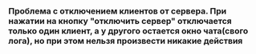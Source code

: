 ### Проблема с отключением клиентов от сервера. При нажатии на кнопку "отключить сервер" отключается только один клиент, а у другого остается окно чата(свого лога), но при этом нельзя произвести никакие действия